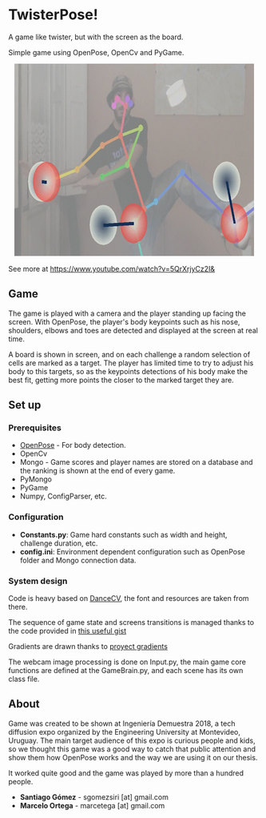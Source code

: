 # TwisterPose!

A game like twister, but with the screen as the board.

Simple game using OpenPose, OpenCv and PyGame.

<p align="center">
    <img src="demo.gif", width="480">
</p>

See more at https://www.youtube.com/watch?v=5QrXrjyCz2I&

## Game
The game is played with a camera and the player standing up facing the screen. With OpenPose, the player's body keypoints such as his nose, shoulders, elbows and toes are detected and displayed at the screen at real time.

A board is shown in screen, and on each challenge a random selection of cells are marked as a target. The player has limited time to try to adjust his body to this targets, so as the keypoints detections of his body make the best fit, getting more points the closer to the marked target they are.

## Set up
### Prerequisites
* [OpenPose](https://github.com/CMU-Perceptual-Computing-Lab/openpose) - For body detection.
* OpenCv
* Mongo - Game scores and player names are stored on a database and the ranking is shown at the end of every game.
* PyMongo
* PyGame
* Numpy, ConfigParser, etc.

### Configuration

- **Constants.py**: Game hard constants such as width and height, challenge duration, etc.
- **config.ini**: Environment dependent configuration such as OpenPose folder and Mongo connection data.


### System design
Code is heavy based on [DanceCV](https://github.com/stbnps/DanceCV/), the font and resources are taken from there.

The sequence of game state and screens transitions is managed thanks to the code provided in [this useful gist](https://gist.github.com/iminurnamez/8d51f5b40032f106a847 )

Gradients are drawn thanks to [proyect gradients](https://www.pygame.org/project-gradients-307-491.html)

The webcam image processing is done on Input.py, the main game core functions are defined at the GameBrain.py, and each scene has its own class file.

## About
Game was created to be shown at Ingeniería Demuestra 2018, a tech diffusion expo organized by the Engineering University at Montevideo, Uruguay. The main target audience of this expo is curious people and kids, so we thought this game was a good way to catch that public attention and show them how OpenPose works and the way we are using it on our thesis. 

It worked quite good and the game was played by more than a hundred people.

* **Santiago Gómez** - sgomezsiri [at] gmail.com
* **Marcelo Ortega** - marcetega [at] gmail.com
